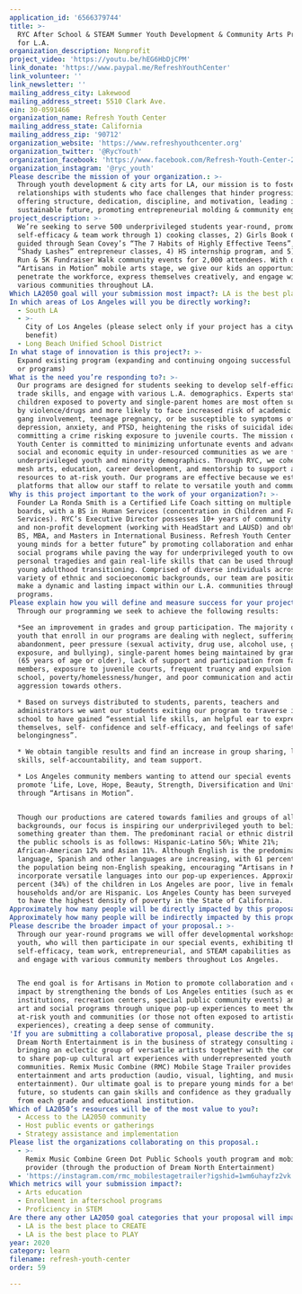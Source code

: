 ```yaml
---
application_id: '6566379744'
title: >-
  RYC After School & STEAM Summer Youth Development & Community Arts Programs
  for L.A.
organization_description: Nonprofit
project_video: 'https://youtu.be/hEG6HbDjCPM'
link_donate: 'https://www.paypal.me/RefreshYouthCenter'
link_volunteer: ''
link_newsletter: ''
mailing_address_city: Lakewood
mailing_address_street: 5510 Clark Ave.
ein: 30-0591466
organization_name: Refresh Youth Center
mailing_address_state: California
mailing_address_zip: '90712'
organization_website: 'https://www.refreshyouthcenter.org'
organization_twitter: '@RycYouth'
organization_facebook: 'https://www.facebook.com/Refresh-Youth-Center-209501842427600/'
organization_instagram: '@ryc_youth'
Please describe the mission of your organization.: >-
  Through youth development & city arts for LA, our mission is to foster
  relationships with students who face challenges that hinder progression, by
  offering structure, dedication, discipline, and motivation, leading into a
  sustainable future, promoting entrepreneurial molding & community engagement. 
project_description: >-
  We’re seeking to serve 500 underprivileged students year-round, promoting
  self-efficacy & team work through 1) cooking classes, 2) Girls Book Club
  guided through Sean Covey’s “The 7 Habits of Highly Effective Teens”, 3)
  “Shady Lashes” entrepreneur classes, 4) HS internship program, and 5) Color
  Run & 5K Fundraiser Walk community events for 2,000 attendees. With our
  “Artisans in Motion” mobile arts stage, we give our kids an opportunity to
  penetrate the workforce, express themselves creatively, and engage with
  various communities throughout LA. 
Which LA2050 goal will your submission most impact?: LA is the best place to LEARN
In which areas of Los Angeles will you be directly working?:
  - South LA
  - >-
    City of Los Angeles (please select only if your project has a citywide
    benefit)
  - Long Beach Unified School District
In what stage of innovation is this project?: >-
  Expand existing program (expanding and continuing ongoing successful projects
  or programs)
What is the need you’re responding to?: >-
  Our programs are designed for students seeking to develop self-efficacy and
  trade skills, and engage with various L.A. demographics. Experts state that
  children exposed to poverty and single-parent homes are most often surrounded
  by violence/drugs and more likely to face increased risk of academic failure,
  gang involvement, teenage pregnancy, or be susceptible to symptoms of
  depression, anxiety, and PTSD, heightening the risks of suicidal ideation or
  committing a crime risking exposure to juvenile courts. The mission of Refresh
  Youth Center is committed to minimizing unfortunate events and advancing
  social and economic equity in under-resourced communities as we are focused on
  underprivileged youth and minority demographics. Through RYC, we cohesively
  mesh arts, education, career development, and mentorship to support and offer
  resources to at-risk youth. Our programs are effective because we establish
  platforms that allow our staff to relate to versatile youth and communities. 
Why is this project important to the work of your organization?: >-
  Founder La Ronda Smith is a Certified Life Coach sitting on multiple school
  boards, with a BS in Human Services (concentration in Children and Family
  Services). RYC’s Executive Director possesses 10+ years of community outreach
  and non-profit development (working with HeadStart and LAUSD) and obtaining a
  BS, MBA, and Masters in International Business. Refresh Youth Center “prepares
  young minds for a better future” by promoting collaboration and enhancing
  social programs while paving the way for underprivileged youth to overcome
  personal tragedies and gain real-life skills that can be used through their
  young adulthood transitioning. Comprised of diverse individuals across a
  variety of ethnic and socioeconomic backgrounds, our team are positioned to
  make a dynamic and lasting impact within our L.A. communities through our
  programs. 
Please explain how you will define and measure success for your project.: >
  Through our programming we seek to achieve the following results:

  *See an improvement in grades and group participation. The majority of the
  youth that enroll in our programs are dealing with neglect, suffering from
  abandonment, peer pressure (sexual activity, drug use, alcohol use, gang
  exposure, and bullying), single-parent homes being maintained by grandparents
  (65 years of age or older), lack of support and participation from family
  members, exposure to juvenile courts, frequent truancy and expulsion from
  school, poverty/homelessness/hunger, and poor communication and acting in
  aggression towards others.

  * Based on surveys distributed to students, parents, teachers and
  administrators we want our students exiting our program to traverse into high
  school to have gained “essential life skills, an helpful ear to express
  themselves, self- confidence and self-efficacy, and feelings of safety and
  belongingness”.

  * We obtain tangible results and find an increase in group sharing, leadership
  skills, self-accountability, and team support. 

  * Los Angeles community members wanting to attend our special events which
  promote ‘Life, Love, Hope, Beauty, Strength, Diversification and Unification’
  through “Artisans in Motion”. 


  Though our productions are catered towards families and groups of all ages and
  backgrounds, our focus is inspiring our underprivileged youth to believe in
  something greater than them. The predominant racial or ethnic distribution in
  the public schools is as follows: Hispanic-Latino 56%; White 21%;
  African-American 12% and Asian 11%. Although English is the predominant
  language, Spanish and other languages are increasing, with 61 percent (61%) of
  the population being non-English speaking, encouraging “Artisans in Motion” to
  incorporate versatile languages into our pop-up experiences. Approximately 34
  percent (34%) of the children in Los Angeles are poor, live in female-headed
  households and/or are Hispanic. Los Angeles County has been surveyed and found
  to have the highest density of poverty in the State of California. 
Approximately how many people will be directly impacted by this proposal?: '800'
Approximately how many people will be indirectly impacted by this proposal?: '2300'
Please describe the broader impact of your proposal.: >-
  Through our year-round programs we will offer developmental workshops to 800
  youth, who will then participate in our special events, exhibiting their
  self-efficacy, team work, entrepreneurial, and STEAM capabilities as they host
  and engage with various community members throughout Los Angeles. 


  The end goal is for Artisans in Motion to promote collaboration and collective
  impact by strengthening the bonds of Los Angeles entities (such as educational
  institutions, recreation centers, special public community events) and enhance
  art and social programs through unique pop-up experiences to meet the needs of
  at-risk youth and communities (or those not often exposed to artistic cultural
  experiences), creating a deep sense of community. 
'If you are submitting a collaborative proposal, please describe the specific role of partner organizations in the project.': >-
  Dream North Entertainment is in the business of strategy consulting and
  bringing an eclectic group of versatile artists together with the common focus
  to share pop-up cultural art experiences with underrepresented youth and
  communities. Remix Music Combine (RMC) Mobile Stage Trailer provides
  entertainment and arts production (audio, visual, lighting, and music
  entertainment). Our ultimate goal is to prepare young minds for a better
  future, so students can gain skills and confidence as they gradually traverse
  from each grade and educational institution. 
Which of LA2050’s resources will be of the most value to you?:
  - Access to the LA2050 community
  - Host public events or gatherings
  - Strategy assistance and implementation
Please list the organizations collaborating on this proposal.:
  - >-
    Remix Music Combine Green Dot Public Schools youth program and mobile arts
    provider (through the production of Dream North Entertainment)
  - 'https://instagram.com/rmc_mobilestagetrailer?igshid=1wm6uhayfz2vk'
Which metrics will your submission impact?:
  - Arts education
  - Enrollment in afterschool programs
  - Proficiency in STEM
Are there any other LA2050 goal categories that your proposal will impact?:
  - LA is the best place to CREATE
  - LA is the best place to PLAY
year: 2020
category: learn
filename: refresh-youth-center
order: 59

---
```

